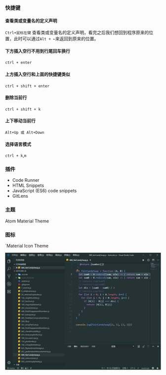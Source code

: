 ### 快捷键
#### 查看类或变量名的定义声明
`Ctrl+鼠标左键` 查看类或变量名的定义声明，看完之后我们想回到程序原来的位置，此时可以通过`Alt + ←`来返回到原来的位置。 
   
#### 下方插入空行不用到行尾回车换行
`ctrl + enter`  
#### 上方插入空行和上面的快捷键类似 
`ctrl + shift + enter`
#### 删除当前行
`ctrl + shift + k`
#### 上下移动当前行
`Alt+Up 或 Alt+Down`
#### 选择语言模式
`ctrl + k`,`m`

### 插件
 - Code Runner
 - HTML Snippets
 - JavaScript (ES6) code snippets
 - GitLens

### 主题
Atom Material Theme
### 图标
`Material Icon Theme

![VS code](../_media/image/vscode.jpg)
